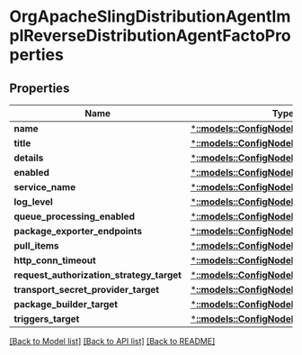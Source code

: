# OrgApacheSlingDistributionAgentImplReverseDistributionAgentFactoProperties

## Properties
Name | Type | Description | Notes
------------ | ------------- | ------------- | -------------
**name** | [***::models::ConfigNodePropertyString**](configNodePropertyString.md) |  | [optional] 
**title** | [***::models::ConfigNodePropertyString**](configNodePropertyString.md) |  | [optional] 
**details** | [***::models::ConfigNodePropertyString**](configNodePropertyString.md) |  | [optional] 
**enabled** | [***::models::ConfigNodePropertyBoolean**](configNodePropertyBoolean.md) |  | [optional] 
**service_name** | [***::models::ConfigNodePropertyString**](configNodePropertyString.md) |  | [optional] 
**log_level** | [***::models::ConfigNodePropertyDropDown**](configNodePropertyDropDown.md) |  | [optional] 
**queue_processing_enabled** | [***::models::ConfigNodePropertyBoolean**](configNodePropertyBoolean.md) |  | [optional] 
**package_exporter_endpoints** | [***::models::ConfigNodePropertyArray**](configNodePropertyArray.md) |  | [optional] 
**pull_items** | [***::models::ConfigNodePropertyInteger**](configNodePropertyInteger.md) |  | [optional] 
**http_conn_timeout** | [***::models::ConfigNodePropertyInteger**](configNodePropertyInteger.md) |  | [optional] 
**request_authorization_strategy_target** | [***::models::ConfigNodePropertyString**](configNodePropertyString.md) |  | [optional] 
**transport_secret_provider_target** | [***::models::ConfigNodePropertyString**](configNodePropertyString.md) |  | [optional] 
**package_builder_target** | [***::models::ConfigNodePropertyString**](configNodePropertyString.md) |  | [optional] 
**triggers_target** | [***::models::ConfigNodePropertyString**](configNodePropertyString.md) |  | [optional] 

[[Back to Model list]](../README.md#documentation-for-models) [[Back to API list]](../README.md#documentation-for-api-endpoints) [[Back to README]](../README.md)


